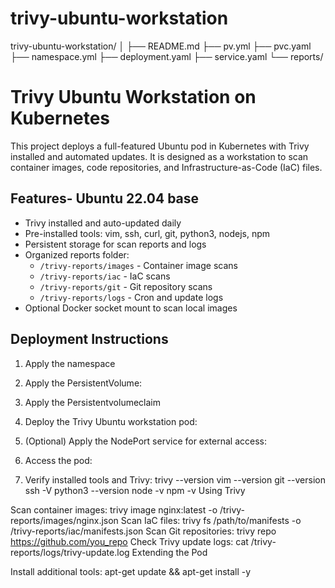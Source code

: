 # trivy-ubuntu-workstation
trivy-ubuntu-workstation/
│
├── README.md
├── pv.yml
├── pvc.yaml
├── namespace.yml
├── deployment.yaml
├── service.yaml
└── reports/                 

# Trivy Ubuntu Workstation on Kubernetes
This project deploys a full-featured Ubuntu pod in Kubernetes with Trivy installed and automated updates. It is designed as a workstation to scan container images, code repositories, and Infrastructure-as-Code (IaC) files.
## Features- Ubuntu 22.04 base
- Trivy installed and auto-updated daily
- Pre-installed tools: vim, ssh, curl, git, python3, nodejs, npm
- Persistent storage for scan reports and logs
- Organized reports folder:
  - `/trivy-reports/images` - Container image scans
  - `/trivy-reports/iac` - IaC scans
  - `/trivy-reports/git` - Git repository scans
  - `/trivy-reports/logs` - Cron and update logs
- Optional Docker socket mount to scan local images

## Deployment Instructions

1. Apply the namespace

2. Apply the PersistentVolume:
3. Apply the Persistentvolumeclaim
4. Deploy the Trivy Ubuntu workstation pod:
5. (Optional) Apply the NodePort service for external access:
6. Access the pod:
7. Verify installed tools and Trivy:
trivy --version
vim --version
git --version
ssh -V
python3 --version
node -v
npm -v
Using Trivy

Scan container images:
trivy image nginx:latest -o /trivy-reports/images/nginx.json
Scan IaC files:
trivy fs /path/to/manifests -o /trivy-reports/iac/manifests.json
Scan Git repositories:
trivy repo https://github.com/you_repo
Check Trivy update logs:
cat /trivy-reports/logs/trivy-update.log
Extending the Pod

Install additional tools:
apt-get update && apt-get install -y <package-name>
